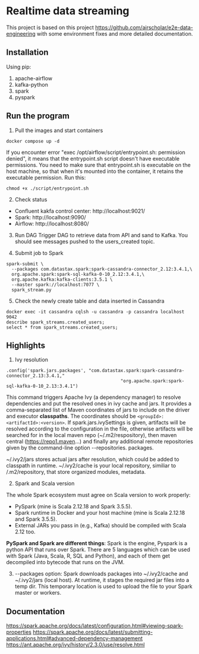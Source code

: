 # Realtime data streaming 

This project is based on this project https://github.com/airscholar/e2e-data-engineering with some environment fixes and more detailed documentation. 

## Installation
Using pip:
1. apache-airflow
2. kafka-python
3. spark 
4. pyspark

## Run the program 
1. Pull the images and start containers 
```
docker compose up -d 
```
If you encounter error "exec /opt/airflow/script/entrypoint.sh: permission denied", it means that the entrypoint.sh script doesn't have executable permissions. You need to make sure that entrypoint.sh is executable on the host machine, so that when it's mounted into the container, it retains the executable permission. Run this: 
```
chmod +x ./script/entrypoint.sh
```

2. Check status 
- Confluent kakfa control center: http://localhost:9021/ 
- Spark: http://localhost:9090/
- Airflow: http://localhost:8080/

3. Run DAG 
Trigger DAG to retrieve data from API and sand to Kafka. You should see messages pushed to the users_created topic.

4. Submit job to Spark 
```
spark-submit \
  --packages com.datastax.spark:spark-cassandra-connector_2.12:3.4.1,\
  org.apache.spark:spark-sql-kafka-0-10_2.12:3.4.1,\
  org.apache.kafka:kafka-clients:3.5.1 \
  --master spark://localhost:7077 \
  spark_stream.py
```
5. Check the newly create table and data inserted in Cassandra
```
docker exec -it cassandra cqlsh -u cassandra -p cassandra localhost 9042
describe spark_streams.created_users;
select * from spark_streams.created_users;
```

## Highlights
1. Ivy resolution 

```
.config('spark.jars.packages', "com.datastax.spark:spark-cassandra-connector_2.13:3.4.1,"
                                           "org.apache.spark:spark-sql-kafka-0-10_2.13:3.4.1")
```
This command triggers Apache Ivy (a dependency manager) to resolve dependencies and put the resolved ones in ivy cache and jars. It provides a comma-separated list of Maven coordinates of jars to include on the driver and executor **classpaths**. The coordinates should be ```<groupId>:<artifactId>:<version>```. If spark.jars.ivySettings is given, artifacts will be resolved according to the configuration in the file, otherwise artifacts will be searched for in the local maven repo (~/.m2/respository), then maven central (https://repo1.maven...) and finally any additional remote repositories given by the command-line option --repositories.
packages. 

~/.ivy2/jars stores actual jars after resolution, which could be added to classpath in runtime. 
~/.ivy2/cache is your local repository, similiar to /.m2/repository, that store organized modules, metadata. 

2. Spark and Scala version

The whole Spark ecosystem must agree on Scala version to work properly:
- PySpark (mine is Scala 2.12.18 and Spark 3.5.5).
- Spark runtime in Docker and your host machine (mine is Scala 2.12.18 and Spark 3.5.5). 
- External JARs you pass in (e.g., Kafka) should be compiled with Scala 2.12 too.

**PySpark and Spark are different things**: Spark is the engine, Pyspark is a python API that runs over Spark. There are 5 languages which can be used with Spark (Java, Scala, R, SQL and Python), and each of them get decompiled into bytecode that runs on the JVM.

3. --packages option:
Spark downloads packages into ~/.ivy2/cache and ~/.ivy2/jars (local host).
At runtime, it stages the required jar files into a temp dir. This temporary location is used to upload the file to your Spark master or workers.

## Documentation 
https://spark.apache.org/docs/latest/configuration.html#viewing-spark-properties
https://spark.apache.org/docs/latest/submitting-applications.html#advanced-dependency-management
https://ant.apache.org/ivy/history/2.3.0/use/resolve.html

